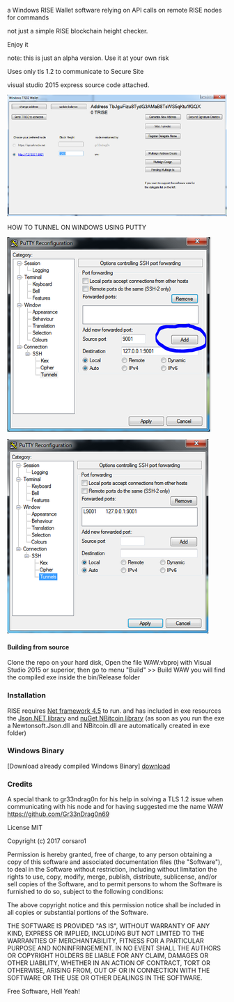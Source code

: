 a Windows RISE Wallet software relying on API calls on remote RISE nodes for commands

not just a simple RISE blockchain height checker.

Enjoy it

note: this is just an alpha version. Use it at your own risk

Uses only tls 1.2 to communicate to Secure Site

visual studio 2015 express source code attached.

![Alt text](./image.PNG?raw=true "Optional Title")

HOW TO TUNNEL ON WINDOWS USING PUTTY

![Alt text](./putty2.PNG?raw=true "Optional Title")

![Alt text](./putty1.PNG?raw=true "Optional Title")


#### Building from source
Clone the repo on your hard disk, Open the file WAW.vbproj with Visual Studio 2015 or superior, then go to menu "Build" >> Build WAW
you will find the compiled exe inside the bin/Release folder



### Installation

RISE requires [Net framework 4.5](https://www.microsoft.com/it-it/download/details.aspx?id=30653) to run.
and has included in exe resources the [Json.NET library](https://github.com/JamesNK/Newtonsoft.Json) and [nuGet NBitcoin library](http://www.nuget.org/packages/NBitcoin/)
(as soon as you run the exe a Newtonsoft.Json.dll and NBitcoin.dll are automatically created in exe folder)

### Windows Binary

[download]: <./bin/Release/RISE.exe?raw=true>
[Download already compiled Windows Binary] [download]

###  Credits
A special thank to gr33ndrag0n for his help in solving a TLS 1.2 issue when communicating with his node
and for having suggested me the name WAW
https://github.com/Gr33nDrag0n69



License
MIT

Copyright (c) 2017 corsaro1

Permission is hereby granted, free of charge, to any person obtaining a copy
of this software and associated documentation files (the "Software"), to deal
in the Software without restriction, including without limitation the rights
to use, copy, modify, merge, publish, distribute, sublicense, and/or sell
copies of the Software, and to permit persons to whom the Software is
furnished to do so, subject to the following conditions:

The above copyright notice and this permission notice shall be included in all
copies or substantial portions of the Software.

THE SOFTWARE IS PROVIDED "AS IS", WITHOUT WARRANTY OF ANY KIND, EXPRESS OR
IMPLIED, INCLUDING BUT NOT LIMITED TO THE WARRANTIES OF MERCHANTABILITY,
FITNESS FOR A PARTICULAR PURPOSE AND NONINFRINGEMENT. IN NO EVENT SHALL THE
AUTHORS OR COPYRIGHT HOLDERS BE LIABLE FOR ANY CLAIM, DAMAGES OR OTHER
LIABILITY, WHETHER IN AN ACTION OF CONTRACT, TORT OR OTHERWISE, ARISING FROM,
OUT OF OR IN CONNECTION WITH THE SOFTWARE OR THE USE OR OTHER DEALINGS IN THE
SOFTWARE.


Free Software, Hell Yeah!
